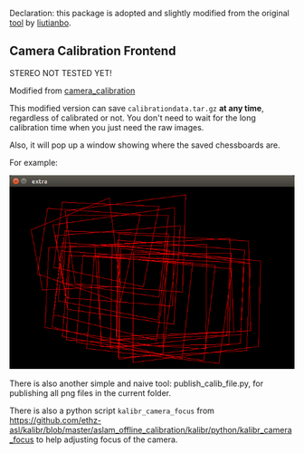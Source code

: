 Declaration: this package is adopted and slightly modified from the original [tool](https://github.com/groundmelon/camera_calibration_frontend) by [liutianbo](https://github.com/groundmelon).
## Camera Calibration Frontend ##

STEREO NOT TESTED YET!

Modified from [camera_calibration](http://wiki.ros.org/camera_calibration)

This modified version can save `calibrationdata.tar.gz` **at any time**, regardless of calibrated or not. You don't need to wait for the long calibration time when you just need the raw images.

Also, it will pop up a window showing where the saved chessboards are. 

For example:

![extra_window](extra_window.png?raw=true)

There is also another simple and naive tool: publish_calib_file.py, for publishing all png files in the current folder.

There is also a python script `kalibr_camera_focus` from https://github.com/ethz-asl/kalibr/blob/master/aslam_offline_calibration/kalibr/python/kalibr_camera_focus to help adjusting focus of the camera.
